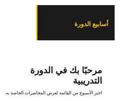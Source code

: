 <!DOCTYPE html>
<html lang="ar" dir="rtl">
<head>
  <meta charset="UTF-8" />
  <meta name="viewport" content="width=device-width, initial-scale=1.0" />
  <title>دورة رحلة المهندس المحترف</title>
  <link href="https://fonts.googleapis.com/css2?family=Cairo:wght@400;700&display=swap" rel="stylesheet">
  <style>
    * {
      box-sizing: border-box;
      margin: 0;
      padding: 0;
      font-family: 'Cairo', sans-serif;
    }

    body {
      display: flex;
      background-color: #111;
      color: #fff;
      min-height: 100vh;
    }

    .sidebar {
      width: 250px;
      background-color: #1a1a1a;
      padding: 20px;
      border-left: 4px solid #ffc107;
      overflow-y: auto;
    }

    .sidebar h2 {
      font-size: 20px;
      margin-bottom: 20px;
      color: #ffc107;
    }

    .accordion {
      background-color: #222;
      border: none;
      color: #fff;
      padding: 15px;
      text-align: right;
      width: 100%;
      outline: none;
      font-size: 16px;
      border-radius: 8px;
      margin-bottom: 10px;
      cursor: pointer;
      transition: background-color 0.3s;
    }

    .accordion:hover {
      background-color: #333;
    }

    .accordion.locked {
      background-color: #444;
      color: #999;
      cursor: not-allowed;
    }

    .accordion.locked::after {
      content: '🔒';
      float: left;
    }

    .panel {
      padding: 0 15px;
      display: none;
      flex-direction: column;
      background-color: #1f1f1f;
      border-radius: 8px;
      margin-bottom: 20px;
    }

    .panel iframe {
      margin: 15px 0;
      border-radius: 8px;
      width: 100%;
      max-width: 700px;
      height: 400px;
    }

    .panel h3 {
      margin: 10px 0;
      font-size: 18px;
      color: #ffba00;
    }

    .content {
      flex: 1;
      padding: 40px;
    }

    .locked-message {
      background-color: #333;
      color: #ff6666;
      padding: 10px;
      border-radius: 6px;
      margin-top: 10px;
    }

    @media (max-width: 768px) {
      body {
        flex-direction: column;
      }
      .sidebar {
        width: 100%;
        border-left: none;
        border-bottom: 4px solid #ffc107;
      }
    }
  </style>
</head>
<body>
  <div class="sidebar">
    <h2>أسابيع الدورة</h2>
    <div id="accordionContainer"></div>
  </div>

  <div class="content">
    <h1>مرحبًا بك في الدورة التدريبية</h1>
    <p>اختر الأسبوع من القائمة لعرض المحاضرات الخاصة به.</p>
  </div>

  <script>
    const userStartDate = new Date(localStorage.getItem("startDate") || new Date());
    localStorage.setItem("startDate", userStartDate);

    const weeksData = Array.from({ length: 14 }, (_, i) => ({
      title: `الأسبوع ${i + 1}`,
      videos: [
        `https://www.youtube.com/embed/zW9ZX-SZKtE?week=${i+1}-1`,
        `https://www.youtube.com/embed/zW9ZX-SZKtE?week=${i+1}-2`,
        `https://www.youtube.com/embed/zW9ZX-SZKtE?week=${i+1}-3`,
        `https://www.youtube.com/embed/zW9ZX-SZKtE?week=${i+1}-4`,
        `https://www.youtube.com/embed/zW9ZX-SZKtE?week=${i+1}-5`
      ]
    }));

    const accordionContainer = document.getElementById("accordionContainer");

    weeksData.forEach((week, index) => {
      const daysSinceStart = (new Date() - new Date(userStartDate)) / (1000 * 60 * 60 * 24);
      const isUnlocked = daysSinceStart >= (index * 7);

      const btn = document.createElement("button");
      btn.className = "accordion" + (isUnlocked ? "" : " locked");
      btn.textContent = week.title;

      const panel = document.createElement("div");
      panel.className = "panel";

      if (!isUnlocked) {
        const lockedMsg = document.createElement("div");
        lockedMsg.className = "locked-message";
        lockedMsg.textContent = "هذا الأسبوع غير متاح بعد. الرجاء العودة لاحقًا.";
        panel.appendChild(lockedMsg);
      } else {
        week.videos.forEach((vid, i) => {
          const title = document.createElement("h3");
          title.textContent = `محاضرة ${i + 1}`;
          const iframe = document.createElement("iframe");
          iframe.src = vid;
          iframe.allowFullscreen = true;
          panel.appendChild(title);
          panel.appendChild(iframe);
        });
      }

      btn.addEventListener("click", function () {
        if (!isUnlocked) return;
        this.classList.toggle("active");
        panel.style.display = panel.style.display === "flex" ? "none" : "flex";
      });

      accordionContainer.appendChild(btn);
      accordionContainer.appendChild(panel);
    });
  </script>
</body>
</html>
